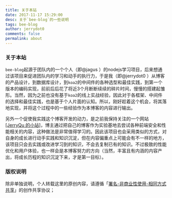 ```yaml
---
title: 关于本站  
date: 2017-11-17 15:29:00  
desc: 关于`bee-blog`的一些说明  
tags: bee-blog  
author: jerrydot0  
comments: false  
permalink: about  
---
```


### 关于本站

`bee-blog`起源于团队内的一个个人（即@jagus ）的nodejs学习项目，后来想通过该项目来促进团队内的学习和动手的执行力，于是我（即@jerrydot0 ）从博客的产品设计，到数据库设计，到`koa2`的中间件的各种选型和最佳实践，到第一个版本的编码实现，前前后后花了将近3个月断断续续的碎片时间，慢慢的搭建起雏形。当然，因为之前也没有基于`koa2`的线上实战经验，因此对于各框架、中间件的选择和最佳实践，也是基于个人片面的认知。所以，刚好趁着这个机会，将其落地实现，并将这个过程中的一些经验作为本博客的内容进行输出。

另外一个促使我实践这个博客开发的动力，是之前我保持关注的一个网站<a href="https://imququ.com/" target="_blank">[JerryQu 的小站]</a>，博主通过把自己的博客作为实验基地去尝试各种前端安全和性能相关的内容，这种做法是非常值得学习的。因此该项目也会采用类似的方式，对自身的成长进行动手实践和知识沉淀，但在内容偏重点上可能会有不一样的地方，该项目只会去实践或改进学习到的知识，不会去复制已有的知识。不过极致的性能优化和用户体验，也一样会是本博客努力的方向（当然，丰富且有内涵的内容产出，将成长历程的知识沉淀下来，才是第一目标）。

### 版权说明

除非单独说明，个人转载这里的原创内容，请遵循「[署名-非商业性使用-相同方式共享](http://creativecommons.org/licenses/by-nc-sa/3.0/deed.zh)」的创作共享协议；





